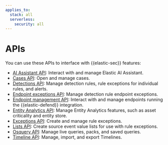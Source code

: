 ```yaml
---
applies_to:
  stack: all
  serverless:
    security: all
---
```


# APIs

You can use these APIs to interface with {{elastic-sec}} features:


* [AI Assistant API](https://www.elastic.co/docs/api/doc/kibana/group/endpoint-security-ai-assistant-api): Interact with and manage Elastic AI Assistant.
* [Cases API](https://www.elastic.co/docs/api/doc/kibana/group/endpoint-cases): Open and manage cases.
* [Detections API](https://www.elastic.co/docs/api/doc/kibana/group/endpoint-security-detections-api): Manage detection rules, rule exceptions for individual rules, and alerts.
* [Endpoint exceptions API](https://www.elastic.co/docs/api/doc/kibana/group/endpoint-security-endpoint-exceptions-api): Manage detection rule endpoint exceptions.
* [Endpoint management API](https://www.elastic.co/docs/api/doc/kibana/group/endpoint-security-endpoint-management-api): Interact with and manage endpoints running the {{elastic-defend}} integration.
* [Entity Analytics API](https://www.elastic.co/docs/api/doc/kibana/group/endpoint-security-entity-analytics-api): Manage Entity Analytics features, such as asset criticality and entity store.
* [Exceptions API](https://www.elastic.co/docs/api/doc/kibana/group/endpoint-security-exceptions-api): Create and manage rule exceptions.
* [Lists API](https://www.elastic.co/docs/api/doc/kibana/group/endpoint-security-lists-api): Create source event value lists for use with rule exceptions.
* [Osquery API](https://www.elastic.co/docs/api/doc/kibana/group/endpoint-security-osquery-api): Manage live queries, packs, and saved queries.
* [Timeline API](https://www.elastic.co/docs/api/doc/kibana/group/endpoint-security-timeline-api): Manage, import, and export Timelines.

